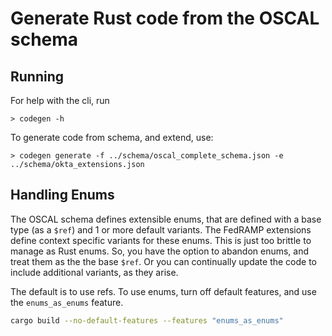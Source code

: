 # Generate Rust code from the OSCAL schema

## Running

For help with the cli, run

```bash, ignore
> codegen -h
```

To generate code from schema, and extend, use:

```bash, ignore
> codegen generate -f ../schema/oscal_complete_schema.json -e ../schema/okta_extensions.json
```

## Handling Enums

The OSCAL schema defines extensible enums, that are defined with a base type (as a `$ref`) and 1 or more default variants.
The FedRAMP extensions define context specific variants for these enums.  This is just too brittle to manage as Rust enums.
So, you have the option to abandon enums, and treat them as the the base `$ref`.  Or you can continually update the code
to include additional variants, as they arise.

The default is to use refs.  To use enums,  turn off default features, and use the `enums_as_enums` feature.

```bash
cargo build --no-default-features --features "enums_as_enums"
```